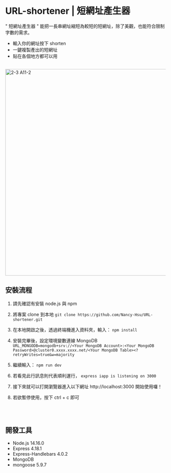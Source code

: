 # URL-shortener |  短網址產生器
" 短網址產生器 " 能把一長串網址縮短為較短的短網址，除了美觀，也能符合限制字數的需求。
- 輸入你的網址按下 shorten
- 一鍵複製產出的短網址
- 貼在各個地方都可以用
<br />
<img width="647" alt="2-3 A11-2" src="https://user-images.githubusercontent.com/108853120/185084281-e434470d-f56f-46ad-ae46-ae3c663227b3.png">



## 安裝流程

1. 請先確認有安裝 node.js 與 npm

2. 將專案 clone 到本地 `git clone https://github.com/Nancy-Hsu/URL-shortener.git`

3. 在本地開啟之後，透過終端機進入資料夾，輸入： `npm install`

4. 安裝完畢後，設定環境變數連線 MongoDB `URL_MONGODB=mongodb+srv://<Your MongoDB Account>:<Your MongoDB Password>@cluster0.xxxx.xxxx.net/<Your MongoDB Table><?retryWrites=true&w=majority`

5. 繼續輸入： `npm run dev`

6. 若看見此行訊息則代表順利運行， `express iapp is listening on 3000`

7. 接下來就可以打開瀏覽器進入以下網址 http://localhost:3000 開始使用囉！

8. 若欲暫停使用，按下 ctrl + c 即可

<br />
<br />

## 開發工具
- Node.js 14.16.0
- Express 4.18.1
- Express-Handlebars 4.0.2
- MongoDB
- mongoose 5.9.7
